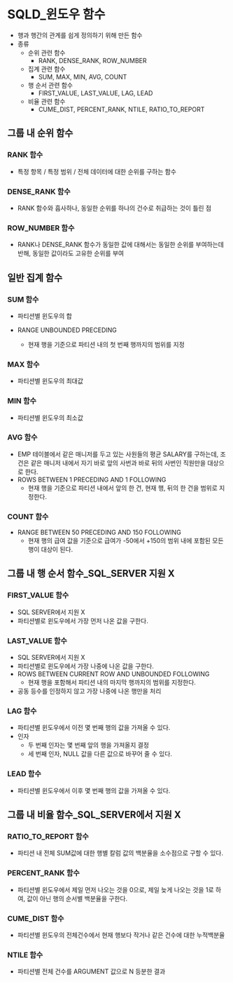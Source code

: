 # SQLD_윈도우 함수

- 행과 행간의 관계를 쉽게 정의하기 위해 만든 함수
- 종류
  - 순위 관련 함수
    - RANK, DENSE_RANK, ROW_NUMBER
  - 집계 관련 함수
    - SUM, MAX, MIN, AVG, COUNT
  - 행 순서 관련 함수
    - FIRST_VALUE, LAST_VALUE, LAG, LEAD
  - 비율 관련 함수
    - CUME_DIST, PERCENT_RANK, NTILE, RATIO_TO_REPORT



## 그룹 내 순위 함수

### RANK 함수

- 특정 항목 / 특정 범위 / 전체 데이터에 대한 순위를 구하는 함수



### DENSE_RANK 함수

- RANK 함수와 흡사하나, 동일한 순위를  하나의 건수로 취급하는 것이 틀린 점



### ROW_NUMBER 함수

- RANK나 DENSE_RANK 함수가 동일한 값에 대해서는 동일한 순위를 부여하는데 반해, 동일한 값이라도 고유한 순위를 부여



## 일반 집계 함수

### SUM 함수

- 파티션별 윈도우의 합

- RANGE UNBOUNDED PRECEDING
  - 현재 행을 기준으로 파티션 내의 첫 번째 행까지의 범위를 지정



### MAX 함수

- 파티션별 윈도우의 최대값



### MIN 함수

- 파티션별 윈도우의 최소값



### AVG 함수

- EMP 테이블에서 같은 매니저를 두고 있는 사원들의 평균 SALARY를 구하는데, 조건은 같은 매니저 내에서 자기 바로 앞의 사번과 바로 뒤의 사번인 직원만을 대상으로 한다.
- ROWS BETWEEN 1 PRECEDING AND 1 FOLLOWING
  - 현재 행을 기준으로 파티션 내에서 앞의 한 건, 현재 행, 뒤의 한 건을 범위로 지정한다.



### COUNT 함수

- RANGE BETWEEN 50 PRECEDING AND 150 FOLLOWING
  - 현재 행의 급여 값을 기준으로 급여가 -50에서 +150의 범위 내에 포함된 모든 행이 대상이 된다.



## 그룹 내 행 순서 함수_SQL_SERVER 지원 X

### FIRST_VALUE 함수

- SQL SERVER에서 지원 X
- 파티션별로 윈도우에서 가장 먼저 나온 값을 구한다.



### LAST_VALUE 함수

- SQL SERVER에서 지원 X
- 파티션별로 윈도우에서 가장 나중에 나온 값을 구한다.
- ROWS BETWEEN CURRENT ROW AND UNBOUNDED FOLLOWING
  - 현재 행을 포함해서 파티션 내의 마지막 행까지의 범위를 지정한다.
- 공동 등수를 인정하지 않고 가장 나중에 나온 행만을 처리



### LAG 함수

- 파티션별 윈도우에서 이전 몇 번째 행의 값을 가져올 수 있다.
- 인자
  - 두 번째 인자는 몇 번째 앞의 행을 가져올지 결정
  - 세 번째 인자, NULL 값을 다른 값으로 바꾸어 줄 수 있다.



### LEAD 함수

- 파티션별 윈도우에서 이후 몇 번째 행의 값을 가져올 수 있다.



## 그룹 내 비율 함수_SQL_SERVER에서 지원 X

### RATIO_TO_REPORT 함수

- 파티션 내 전체 SUM값에 대한 행별 칼럼 값의 백분율을 소수점으로 구할 수 있다.



### PERCENT_RANK 함수

- 파티션별 윈도우에서 제일 먼저 나오는 것을 0으로, 제일 늦게 나오는 것을 1로 하여, 값이 아닌 행의 순서별 백분율을 구한다.



### CUME_DIST 함수

- 파티션별 윈도우의 전체건수에서 현재 행보다 작거나 같은 건수에 대한 누적백분율



### NTILE 함수

- 파티션별 전체 건수를 ARGUMENT 값으로 N 등분한 결과









